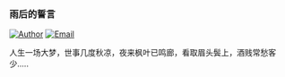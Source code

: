 ### 雨后的誓言

[![Author](https://img.shields.io/badge/author-liuchengyong-blue.svg?style=flat-square)](https://xs.liuchengyong.top) [![Email](https://img.shields.io/badge/Email%20me-chengyongliu@foxmail.com-green.svg?style=flat-square)](http://mail.qq.com/cgi-bin/qm_share?t=qm_mailme&email=tNnR9Nfc1drH3N3NwZrX29k)

人生一场大梦，世事几度秋凉，夜来枫叶已鸣廊，看取眉头鬓上，酒贱常愁客少.....